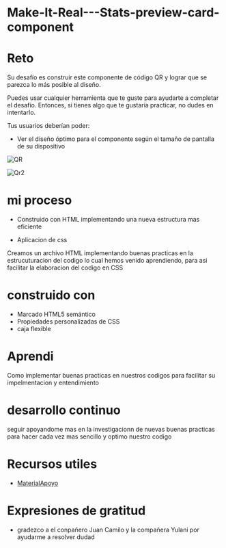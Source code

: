 # Make-It-Real---Stats-preview-card-component




<h1>Reto</h1>

Su desafío es construir este componente de código QR y lograr que se parezca lo más posible al diseño.

Puedes usar cualquier herramienta que te guste para ayudarte a completar el desafío. Entonces, si tienes algo que te gustaría practicar, no dudes en intentarlo.

Tus usuarios deberían poder:

- Ver el diseño óptimo para el componente según el tamaño de pantalla de su dispositivo

![QR](https://user-images.githubusercontent.com/115027137/195657075-e5811f35-5385-48f7-b8df-232ec28e23de.png)

![Qr2](https://user-images.githubusercontent.com/115027137/195657128-45be5c45-5057-4424-9b6e-ef21d9677473.png)



<h1>mi proceso</h1>

- Construido con HTML implementando una nueva estructura mas eficiente 

- Aplicacion de css 

Creamos un archivo HTML implementando buenas practicas en la estrucuturacion del codigo lo cual hemos venido aprendiendo, para asi facilitar la elaboracion del codigo en CSS 


<h1>construido con</h1>

- Marcado HTML5 semántico
- Propiedades personalizadas de CSS
- caja flexible

 <h1>Aprendi</h1>

Como implementar buenas practicas en nuestros codigos para facilitar su impelmentacion y entendimiento 

 <h1>desarrollo continuo</h1>

seguir apoyandome mas en la investigacionn de nuevas buenas practicas para hacer cada vez mas sencillo y optimo nuestro codigo 

<h1>Recursos utiles</h1>

* [MaterialApoyo](https://css-tricks.com/snippets/css/a-guide-to-flexbox/)

<h1>Expresiones de gratitud</h1>

- gradezco a el conpañero Juan Camilo y la compañera Yulani por ayudarme a resolver dudad


